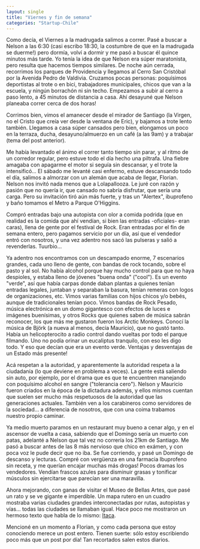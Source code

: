 ```yaml
---
layout: single
title: "Viernes y fin de semana"
categories: "Startup-Chile"
---
```


Como decía, el Viernes a la madrugada salimos a correr. Pasé a buscar a Nelson
a las 6:30 (casi escribo 18:30, la costumbre de que en la madrugada se
duerme!) pero dormía, volví a dormir y me pasó a buscar él quince minutos más
tarde. Yo tenía la idea de que Nelson era súper maratonista, pero resulta que
hacemos tiempos similares. De noche aún cerrada, recorrimos los parques de
Providencia y llegamos al Cerro San Cristóbal por la Avenida Pedro de
Valdivia. Cruzamos pocas personas: poquísimos deportistas al trote o en bici,
trabajadores municipales, chicos que van a la escuela, y ningún borrachón ni
sin techo. Empezamos a subir al cerro a paso lento, a 45 minutos de distancia
a casa. Ahí desayuné que Nelson planeaba correr cerca de dos horas!

Corrimos bien, vimos el amanecer desde el mirador de Santiago (la Virgen, no
el Cristo que creía ver desde la ventana de Eric), y bajamos a trote lento
también. Llegamos a casa súper cansados pero bien, elongamos un poco en la
terraza, ducha, desayuno/almuerzo en un café (a las 9am) y a trabajar (tema
del post anterior).

Me había levantado el ánimo el correr tanto tiempo sin parar, y al ritmo de un
corredor regular, pero estuve todo el día hecho una piltrafa. Una fiebre
amagaba con apagarme el motor si seguía sin descansar, y el trote la
intensificó... El sábado me levanté casi enfermo, estuve descansando todo el
día, salimos a almorzar con un alemán que acaba de llegar, Florian. Nelson nos
invitó nada menos que a Lolapallooza. Le juré con razón y pasión que no quería
ir, que cansado no sabría disfrutar, que sería una carga. Pero su invitación
tiró aún más fuerte, y tras un "Alertex", ibuprofeno y baño tomamos el Metro a
Parque O'Higgins.

Compró entradas bajo una autopista con olor a comida podrida (que en realidad
es la comida que ahí vendían, si bien las entradas -oficiales- eran caras),
llena de gente por el festival de Rock. Eran entradas por el fin de semana
entero, pero pagamos servicio por un día, así que el vendedor entró con
nosotros, y una vez adentro nos sacó las pulseras y salió a revenderlas.
Tuurbio...

Ya adentro nos encontramos con un descampado enorme, 7 escenarios grandes,
cada uno lleno de gente, con bandas de rock tocando, sobre el pasto y al sol.
No había alcohol porque hay mucho control para que no haya despioles, y estaba
lleno de jóvenes "buena onda" ("cool"). Es un evento "verde", así que había
carpas donde daban plantas a quienes tenían entradas legales, juntaban y
separaban la basura, tenían remeras con logos de organizaciones, etc. Vimos
varias familias con hijos chicos y/o bebés, aunque de tradicionales tenían
poco. Vimos bandas de Rock Pesado, música electrónica en un domo gigantesco
con efectos de luces e imágenes buenísimas, y otros Rocks que quienes saben de
música sabrán reconocer, los que más me gustaron fueron los Arctic Monkeys.
Conocí la música de Björk (a nueva al menos, decía Mauricio), que no gustó
tanto. Había un helicopterocito a radio control dando vueltas por todo el
parque filmando. Uno no podía orinar un eucaliptus tranquilo, con eso les digo
todo. Y eso que decían que era un evento verde. Ventajas y desventajas de un
Estado más presente!

Acá respetan a la autoridad, y aparentemente la autoridad respeta a la
ciudadanía (lo que deviene en problema a veces). La gente está saliendo sin
auto, por ejemplo, por el drama que es que te encuentren manejando con
poquísimo alcohol en sangre ("tolerancia cero"). Nelson y Mauricio fueron
criados en la época de la dictadura además, y ellos mismos cuentan que suelen
ser mucho más respetuosos de la autoridad que las generaciones actuales.
También ven a los carabineros como servidores de la sociedad... a diferencia
de nosotros, que con una coima trabamos nuestro propio caminar.

Ya medio muerto paramos en un restaurant muy bueno a cenar algo, y en el
ascensor de vuelta a casa, sabiendo que el Domingo sería un muerto con patas,
adelanté a Nelson que tal vez no correría los 21km de Santiago. Me pasó a
buscar antes de las 8 más nervioso que chico en exámen, y con poca voz le pude
decir que no iba. Se fue corriendo, y pasé un Domingo de descanso y lecturas.
Compré con vergüenza en una farmacia Ibuprofeno sin receta, y me querían
encajar muchas más drogas! Pocos dramas los vendedores. Vendían frascos azules
para disminuir grasas y tonificar músculos sin ejercitarse que parecían ser
una maravilla.

Ahora mejorando, con ganas de visitar el Museo de Bellas Artes, que pasé un
rato y se ve gigante e imperdible. Un mapa rutero en un cuadro mostraba varias
ciudades grandes interconectadas por rutas, autopistas y vías... todas las
ciudades se llamaban igual. Hace poco me mostraron un hermoso texto que habla
de lo mismo: [Itaca](http://huespedes.cica.es/aliens/gittcus/kavafis).

Mencioné en un momento a Florian, y como cada persona que estoy conociendo
merece un post entero. Tienen suerte: sólo estoy escribiendo poco más que un
post por día! Tan recortados salen estos diarios.
